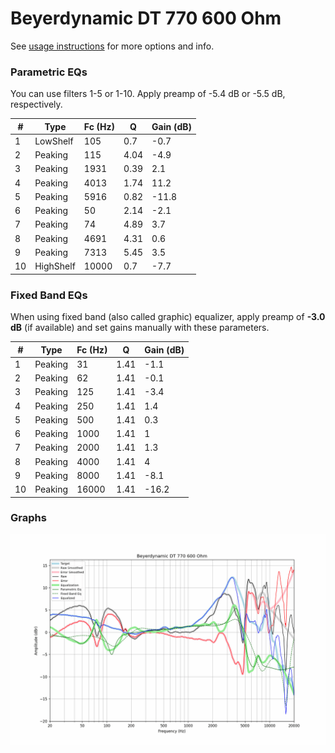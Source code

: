 # Beyerdynamic DT 770 600 Ohm
See [usage instructions](https://github.com/jaakkopasanen/AutoEq#usage) for more options and info.

### Parametric EQs
You can use filters 1-5 or 1-10. Apply preamp of -5.4 dB or -5.5 dB, respectively.

|   # | Type      |   Fc (Hz) |    Q |   Gain (dB) |
|-----|-----------|-----------|------|-------------|
|   1 | LowShelf  |       105 | 0.7  |        -0.7 |
|   2 | Peaking   |       115 | 4.04 |        -4.9 |
|   3 | Peaking   |      1931 | 0.39 |         2.1 |
|   4 | Peaking   |      4013 | 1.74 |        11.2 |
|   5 | Peaking   |      5916 | 0.82 |       -11.8 |
|   6 | Peaking   |        50 | 2.14 |        -2.1 |
|   7 | Peaking   |        74 | 4.89 |         3.7 |
|   8 | Peaking   |      4691 | 4.31 |         0.6 |
|   9 | Peaking   |      7313 | 5.45 |         3.5 |
|  10 | HighShelf |     10000 | 0.7  |        -7.7 |

### Fixed Band EQs
When using fixed band (also called graphic) equalizer, apply preamp of **-3.0 dB** (if available) and set gains manually with these parameters.

|   # | Type    |   Fc (Hz) |    Q |   Gain (dB) |
|-----|---------|-----------|------|-------------|
|   1 | Peaking |        31 | 1.41 |        -1.1 |
|   2 | Peaking |        62 | 1.41 |        -0.1 |
|   3 | Peaking |       125 | 1.41 |        -3.4 |
|   4 | Peaking |       250 | 1.41 |         1.4 |
|   5 | Peaking |       500 | 1.41 |         0.3 |
|   6 | Peaking |      1000 | 1.41 |         1   |
|   7 | Peaking |      2000 | 1.41 |         1.3 |
|   8 | Peaking |      4000 | 1.41 |         4   |
|   9 | Peaking |      8000 | 1.41 |        -8.1 |
|  10 | Peaking |     16000 | 1.41 |       -16.2 |

### Graphs
![](./Beyerdynamic%20DT%20770%20600%20Ohm.png)
